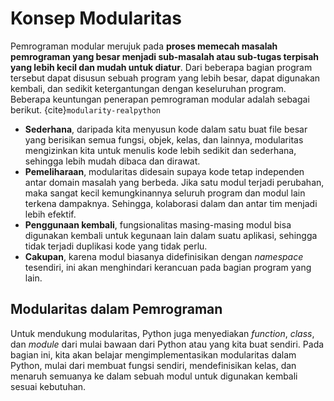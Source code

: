 # Konsep Modularitas

Pemrograman modular merujuk pada **proses memecah masalah pemrograman yang besar menjadi
sub-masalah atau sub-tugas terpisah yang lebih kecil dan mudah untuk diatur**. Dari beberapa
bagian program tersebut dapat disusun sebuah program yang lebih besar, dapat digunakan kembali,
dan sedikit ketergantungan dengan keseluruhan program. Beberapa keuntungan penerapan pemrograman
modular adalah sebagai berikut. {cite}`modularity-realpython`

* **Sederhana**, daripada kita menyusun kode dalam satu buat file besar yang berisikan semua
    fungsi, objek, kelas, dan lainnya, modularitas mengizinkan kita untuk menulis kode
		lebih sedikit dan sederhana, sehingga lebih mudah dibaca dan dirawat.
* **Pemeliharaan**, modularitas didesain supaya kode tetap independen antar domain masalah yang
    berbeda. Jika satu modul terjadi perubahan, maka sangat kecil kemungkinannya seluruh program
		dan modul lain terkena dampaknya. Sehingga, kolaborasi dalam dan antar tim menjadi lebih
		efektif.
* **Penggunaan kembali**, fungsionalitas masing-masing modul bisa digunakan kembali untuk kegunaan
   lain dalam suatu aplikasi, sehingga tidak terjadi duplikasi kode yang tidak perlu.
* **Cakupan**, karena modul biasanya didefinisikan dengan *namespace* tesendiri, ini akan
   menghindari kerancuan pada bagian program yang lain.


## Modularitas dalam Pemrograman

Untuk mendukung modularitas, Python juga menyediakan *function*, *class*, dan *module* dari mulai bawaan dari Python atau yang kita buat sendiri. Pada bagian ini, kita akan belajar mengimplementasikan modularitas dalam Python, mulai dari membuat fungsi sendiri, mendefinisikan kelas, dan menaruh semuanya ke dalam sebuah modul untuk digunakan kembali sesuai kebutuhan.
